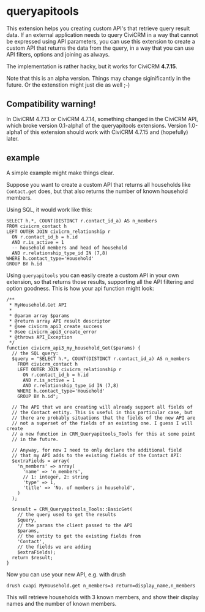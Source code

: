 # queryapitools

This extension helps you creating custom API's that retrieve query result data.
If an external application needs to query CiviCRM in a way that cannot be
expressed using API parameters, you can use this extension to create a custom
API that returns the data from the query, in a way that you can use API
filters, options and joining as always.

The implementation is rather hacky, but it works for CiviCRM **4.7.15**.

Note that this is an alpha version. Things may change siginificantly in the
future. Or the extenstion might just die as well ;-)

## Compatibility warning!

In CiviCRM 4.7.13 or CiviCRM 4.7.14, something changed in the CiviCRM API,
which broke version 0.1-alpha1 of the queryapitools extensions.
Version 1.0-alpha1 of this extension should work with CiviCRM 4.7.15 and
(hopefully) later.

## example

A simple example might make things clear.

Suppose you want to create a custom API that returns all households like
`Contact.get` does, but that also returns the number of known household members.

Using SQL, it would work like this:

    SELECT h.*, COUNT(DISTINCT r.contact_id_a) AS n_members
    FROM civicrm_contact h 
    LEFT OUTER JOIN civicrm_relationship r 
      ON r.contact_id_b = h.id 
      AND r.is_active = 1 
      -- household members and head of household
      AND r.relationship_type_id IN (7,8)
    WHERE h.contact_type='Household'
    GROUP BY h.id

Using `queryapitools` you can easily create a custom API in your own extension,
so that returns those results, supporting all the API filtering and option
goodness. This is how your api function might look:

    /**
     * MyHousehold.Get API
     *
     * @param array $params
     * @return array API result descriptor
     * @see civicrm_api3_create_success
     * @see civicrm_api3_create_error
     * @throws API_Exception
     */
    function civicrm_api3_my_household_Get($params) {
      // the SQL query:
      $query = "SELECT h.*, COUNT(DISTINCT r.contact_id_a) AS n_members 
        FROM civicrm_contact h 
        LEFT OUTER JOIN civicrm_relationship r 
          ON r.contact_id_b = h.id 
          AND r.is_active = 1 
          AND r.relationship_type_id IN (7,8)
        WHERE h.contact_type='Household'
        GROUP BY h.id";

      // The API that we are creating will already support all fields of
      // the Contact entity. This is useful in this particular case, but
      // there are probably situations that the fields of the new API are
      // not a superset of the fields of an existing one. I guess I will create
      // a new function in CRM_Queryapitools_Tools for this at some point 
      // in the future.

      // Anyway, for now I need to only declare the additional field 
      // that my API adds to the existing fields of the Contact API:
      $extraFields = array(
        'n_members' => array(
          'name' => 'n_members',
          // 1: integer, 2: string
          'type' => 1, 
          'title' => 'No. of members in household',
        )
      );

      $result = CRM_Queryapitools_Tools::BasicGet(
        // the query used to get the results
        $query, 
        // the params the client passed to the API
        $params, 
        // the entity to get the existing fields from
        'Contact', 
        // the fields we are adding
        $extraFields);
      return $result;
    }

Now you can use your new API, e.g. with drush

    drush cvapi MyHousehold.get n_members=3 return=display_name,n_members

This will retrieve households with 3 known members, and show their display
names and the number of known members.
